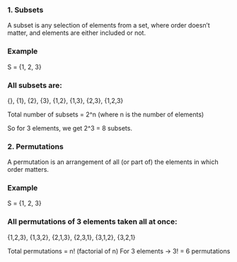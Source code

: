 ### 1. Subsets  
A subset is any selection of elements from a set, where order doesn’t matter, and elements are either included or not.  
### Example
S = {1, 2, 3}  
### All subsets are:
{}, {1}, {2}, {3}, 
{1,2}, {1,3}, {2,3}, 
{1,2,3}
<br>  

Total number of subsets = 2^n (where n is the number of elements)  

So for 3 elements, we get 2^3 = 8 subsets.

### 2. Permutations
A permutation is an arrangement of all (or part of) the elements in which order matters.  
### Example  
S = {1, 2, 3}  
### All permutations of 3 elements taken all at once:  
{1,2,3}, {1,3,2}, 
{2,1,3}, {2,3,1}, 
{3,1,2}, {3,2,1} 
<br>  

Total permutations = n! (factorial of n)
For 3 elements → 3! = 6 permutations







